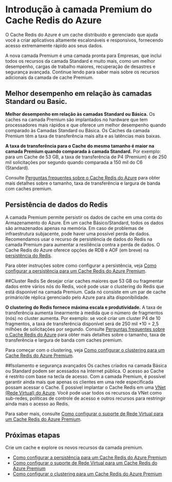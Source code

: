 <properties 
	pageTitle="Introdução à camada Premium do Cache Redis do Azure" 
	description="Saiba como criar e gerenciar a Persistência do Redis, clustering do Redis e o suporte de VNET para as instâncias da camada Premium do Cache Redis do Azure" 
	services="redis-cache" 
	documentationCenter="" 
	authors="steved0x" 
	manager="dwrede" 
	editor=""/>

<tags 
	ms.service="cache" 
	ms.workload="tbd" 
	ms.tgt_pltfrm="cache-redis" 
	ms.devlang="na" 
	ms.topic="article" 
	ms.date="01/09/2016" 
	ms.author="sdanie"/>

# Introdução à camada Premium do Cache Redis do Azure
O Cache Redis do Azure é um cache distribuído e gerenciado que ajuda você a criar aplicativos altamente escalonáveis e responsivos, fornecendo acesso extremamente rápido aos seus dados.

A nova camada Premium é uma camada pronta para Empresas, que inclui todos os recursos da camada Standard e muito mais, como um melhor desempenho, cargas de trabalho maiores, recuperação de desastres e segurança avançada. Continue lendo para saber mais sobre os recursos adicionais da camada de cache Premium.

## Melhor desempenho em relação às camadas Standard ou Basic.
**Melhor desempenho em relação às camadas Standard ou Básica.** Os caches na camada Premium são implantados no hardware que tem processadores mais rápidos e que oferece um melhor desempenho quando comparado às Camadas Standard ou Básica. Os Caches da camada Premium têm a taxa de transferência mais alta e as latências mais baixas.

**A taxa de transferência para o Cache do mesmo tamanho é maior na camada Premium quando comparada à camada Standard.** Por exemplo: para um Cache de 53 GB, a taxa de transferência de P4 (Premium) é de 250 mil solicitações por segundo quando comparada a 150 mil do C6 (Standard).

Consulte [Perguntas frequentes sobre o Cache Redis do Azure](cache-faq.md#what-redis-cache-offering-and-size-should-i-use) para obter mais detalhes sobre o tamanho, taxa de transferência e largura de banda com caches premium.

## Persistência de dados do Redis
A camada Premium permite persistir os dados de cache em uma conta do Armazenamento do Azure. Em um cache Básico/Standard, todos os dados são armazenados apenas na memória. Em caso de problemas de infraestrutura subjacente, pode haver uma possível perda de dados. Recomendamos usar o recurso de persistência de dados do Redis na camada Premium para aumentar a resiliência contra a perda de dados. O Cache Redis do Azure oferece opções de RDB e AOF (em breve) na [persistência do Redis](http://redis.io/topics/persistence).

Para obter instruções sobre como configurar a persistência, veja [Como configurar a persistência para um Cache Redis do Azure Premium](cache-how-to-premium-persistence.md).

##Cluster Redis
Se desejar criar caches maiores que 53 GB ou fragmentar dados entre vários nós do Redis, você pode usar o clustering do Redis que está disponível na camada Premium. Cada nó consiste em um par de cache primário/de réplica gerenciado pelo Azure para alta disponibilidade.

**O clustering do Redis fornece máxima escala e produtividade.** A taxa de transferência aumenta linearmente à medida que o número de fragmentos (nós) no cluster aumenta. Por exemplo: se você criar um cluster P4 de 10 fragmentos, a taxa de transferência disponível será de 250 mil *10 = 2,5 milhões de solicitações por segundo. Consulte [Perguntas frequentes sobre o Cache Redis do Azure](cache-faq.md#what-redis-cache-offering-and-size-should-i-use) para obter mais detalhes sobre o tamanho, taxa de transferência e largura de banda com caches premium.

Para começar com o clustering, veja [Como configurar o clustering para um Cache Redis do Azure Premium](cache-how-to-premium-clustering.md).

##Isolamento e segurança avançados
Os caches criados na camada Básica ou Standard podem ser acessados na Internet pública. O acesso ao Cache é restrito com base na tecla de acesso. Com a camada Premium, é possível garantir ainda mais que apenas os clientes em uma rede especificada possam acessar o Cache. É possível implantar o Cache Redis em uma [VNet (Rede Virtual) do Azure](https://azure.microsoft.com/services/virtual-network/). Você pode usar todos os recursos da VNet como sub-redes, políticas de controle de acesso e outros recursos para restringir ainda mais o acesso ao Redis.

Para saber mais, consulte [Como configurar o suporte de Rede Virtual para um Cache Redis do Azure Premium](cache-how-to-premium-vnet.md).

## Próximas etapas

Crie um cache e explore os novos recursos da camada premium.

-	[Como configurar a persistência para um Cache Redis do Azure Premium](cache-how-to-premium-persistence.md)
-	[Como configurar o suporte de Rede Virtual para um Cache Redis do Azure Premium](cache-how-to-premium-vnet.md)
-	[Como configurar o clustering para um Cache Redis do Azure Premium](cache-how-to-premium-clustering.md)
  

<!---HONumber=AcomDC_0128_2016-->